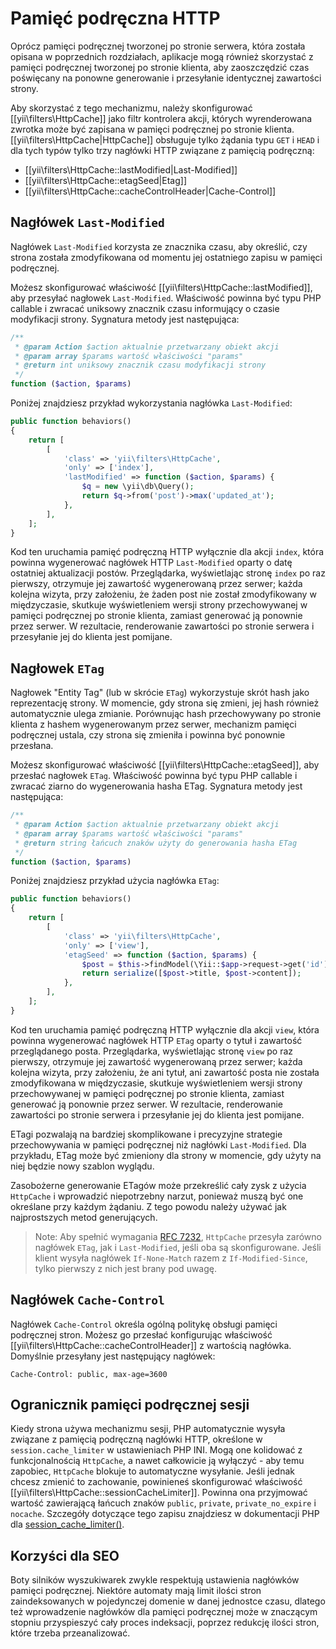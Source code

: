 Pamięć podręczna HTTP
=====================

Oprócz pamięci podręcznej tworzonej po stronie serwera, która została opisana w poprzednich rozdziałach, aplikacje mogą również
skorzystać z pamięci podręcznej tworzonej po stronie klienta, aby zaoszczędzić czas poświęcany na ponowne generowanie i przesyłanie
identycznej zawartości strony.

Aby skorzystać z tego mechanizmu, należy skonfigurować [[yii\filters\HttpCache]] jako filtr kontrolera akcji, których wyrenderowana
zwrotka może być zapisana w pamięci podręcznej po stronie klienta. [[yii\filters\HttpCache|HttpCache]] obsługuje tylko żądania typu
`GET` i `HEAD` i dla tych typów tylko trzy nagłówki HTTP związane z pamięcią podręczną:

* [[yii\filters\HttpCache::lastModified|Last-Modified]]
* [[yii\filters\HttpCache::etagSeed|Etag]]
* [[yii\filters\HttpCache::cacheControlHeader|Cache-Control]]


## Nagłówek `Last-Modified` <span id="last-modified"></span>

Nagłówek `Last-Modified` korzysta ze znacznika czasu, aby określić, czy strona została zmodyfikowana od momentu jej ostatniego zapisu
w pamięci podręcznej.

Możesz skonfigurować właściwość [[yii\filters\HttpCache::lastModified]], aby przesyłać nagłowek `Last-Modified`. Właściwość powinna być
typu PHP callable i zwracać uniksowy znacznik czasu informujący o czasie modyfikacji strony. Sygnatura metody jest następująca:

```php
/**
 * @param Action $action aktualnie przetwarzany obiekt akcji
 * @param array $params wartość właściwości "params"
 * @return int uniksowy znacznik czasu modyfikacji strony
 */
function ($action, $params)
```

Poniżej znajdziesz przykład wykorzystania nagłówka `Last-Modified`:

```php
public function behaviors()
{
    return [
        [
            'class' => 'yii\filters\HttpCache',
            'only' => ['index'],
            'lastModified' => function ($action, $params) {
                $q = new \yii\db\Query();
                return $q->from('post')->max('updated_at');
            },
        ],
    ];
}
```

Kod ten uruchamia pamięć podręczną HTTP wyłącznie dla akcji `index`, która powinna wygenerować nagłówek HTTP `Last-Modified` oparty
o datę ostatniej aktualizacji postów. Przeglądarka, wyświetlając stronę `index` po raz pierwszy, otrzymuje jej zawartość wygenerowaną
przez serwer; każda kolejna wizyta, przy założeniu, że żaden post nie został zmodyfikowany w międzyczasie, skutkuje wyświetleniem
wersji strony przechowywanej w pamięci podręcznej po stronie klienta, zamiast generować ją ponownie przez serwer.
W rezultacie, renderowanie zawartości po stronie serwera i przesyłanie jej do klienta jest pomijane.


## Nagłowek `ETag` <span id="etag"></span>

Nagłowek "Entity Tag" (lub w skrócie `ETag`) wykorzystuje skrót hash jako reprezentację strony. W momencie, gdy strona się zmieni, jej
hash również automatycznie ulega zmianie. Porównując hash przechowywany po stronie klienta z hashem wygenerowanym przez serwer,
mechanizm pamięci podręcznej ustala, czy strona się zmieniła i powinna być ponownie przesłana.

Możesz skonfigurować właściwość [[yii\filters\HttpCache::etagSeed]], aby przesłać nagłowek `ETag`.
Właściwość powinna być typu PHP callable i zwracać ziarno do wygenerowania hasha ETag. Sygnatura metody jest następująca:

```php
/**
 * @param Action $action aktualnie przetwarzany obiekt akcji
 * @param array $params wartość właściwości "params"
 * @return string łańcuch znaków użyty do generowania hasha ETag
 */
function ($action, $params)
```

Poniżej znajdziesz przykład użycia nagłówka `ETag`:

```php
public function behaviors()
{
    return [
        [
            'class' => 'yii\filters\HttpCache',
            'only' => ['view'],
            'etagSeed' => function ($action, $params) {
                $post = $this->findModel(\Yii::$app->request->get('id'));
                return serialize([$post->title, $post->content]);
            },
        ],
    ];
}
```

Kod ten uruchamia pamięć podręczną HTTP wyłącznie dla akcji `view`, która powinna wygenerować nagłówek HTTP `ETag` oparty o tytuł
i zawartość przeglądanego posta. Przeglądarka, wyświetlając stronę `view` po raz pierwszy, otrzymuje jej zawartość wygenerowaną
przez serwer; każda kolejna wizyta, przy założeniu, że ani tytuł, ani zawartość posta nie została zmodyfikowana w międzyczasie,
skutkuje wyświetleniem wersji strony przechowywanej w pamięci podręcznej po stronie klienta, zamiast generować ją ponownie przez
serwer.
W rezultacie, renderowanie zawartości po stronie serwera i przesyłanie jej do klienta jest pomijane.

ETagi pozwalają na bardziej skomplikowane i precyzyjne strategie przechowywania w pamięci podręcznej niż nagłówki `Last-Modified`.
Dla przykładu, ETag może być zmieniony dla strony w momencie, gdy użyty na niej będzie nowy szablon wyglądu.

Zasobożerne generowanie ETagów może przekreślić cały zysk z użycia `HttpCache` i wprowadzić niepotrzebny narzut, ponieważ muszą być one
określane przy każdym żądaniu. Z tego powodu należy używać jak najprostszych metod generujących.

> Note: Aby spełnić wymagania [RFC 7232](http://tools.ietf.org/html/rfc7232#section-2.4),
  `HttpCache` przesyła zarówno nagłówek `ETag`, jak i `Last-Modified`, jeśli oba są skonfigurowane.
  Jeśli klient wysyła nagłówek `If-None-Match` razem z `If-Modified-Since`, tylko pierwszy z nich jest brany pod uwagę.


## Nagłówek `Cache-Control` <span id="cache-control"></span>

Nagłówek `Cache-Control` określa ogólną politykę obsługi pamięci podręcznej stron. Możesz go przesłać konfigurując właściwość
[[yii\filters\HttpCache::cacheControlHeader]] z wartością nagłówka. Domyślnie przesyłany jest następujący nagłówek:

```
Cache-Control: public, max-age=3600
```

## Ogranicznik pamięci podręcznej sesji <span id="session-cache-limiter"></span>

Kiedy strona używa mechanizmu sesji, PHP automatycznie wysyła związane z pamięcią podręczną nagłówki HTTP, określone
w `session.cache_limiter` w ustawieniach PHP INI. Mogą one kolidować z funkcjonalnością `HttpCache`, a nawet całkowicie ją wyłączyć -
aby temu zapobiec, `HttpCache` blokuje to automatyczne wysyłanie. Jeśli jednak chcesz zmienić to zachowanie, powinieneś skonfigurować
właściwość [[yii\filters\HttpCache::sessionCacheLimiter]]. Powinna ona przyjmować wartość zawierającą łańcuch znaków `public`,
`private`, `private_no_expire` i `nocache`. Szczegóły dotyczące tego zapisu znajdziesz w dokumentacji PHP dla
[session_cache_limiter()](https://php.net/manual/pl/function.session-cache-limiter.php).


## Korzyści dla SEO <span id="seo-implications"></span>

Boty silników wyszukiwarek zwykle respektują ustawienia nagłówków pamięci podręcznej. Niektóre automaty mają limit ilości stron
zaindeksowanych w pojedynczej domenie w danej jednostce czasu, dlatego też wprowadzenie nagłówków dla pamięci podręcznej może
w znaczącym stopniu przyspieszyć cały proces indeksacji, poprzez redukcję ilości stron, które trzeba przeanalizować.
